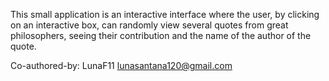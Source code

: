 This small application is an interactive interface where the user, by clicking on an interactive box, can randomly view several quotes from great philosophers, seeing their contribution and the name of the author of the quote.


Co-authored-by: LunaF11 <lunasantana120@gmail.com>

